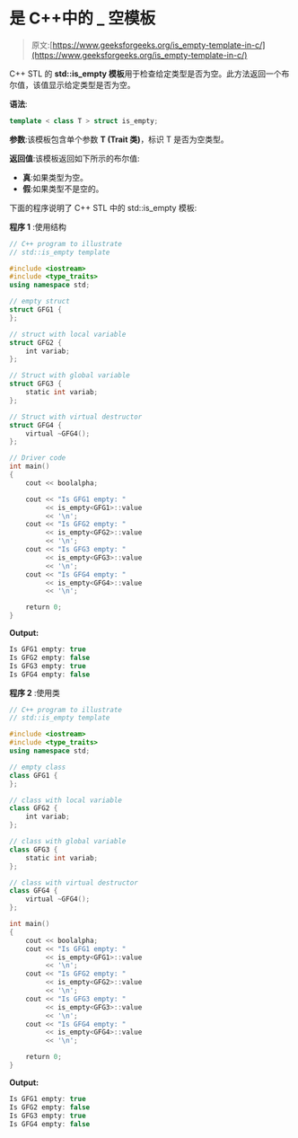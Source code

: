 # 是 C++中的 _ 空模板

> 原文:[https://www.geeksforgeeks.org/is_empty-template-in-c/](https://www.geeksforgeeks.org/is_empty-template-in-c/)

C++ STL 的 **std::is_empty 模板**用于检查给定类型是否为空。此方法返回一个布尔值，该值显示给定类型是否为空。

**语法**:

```cpp
template < class T > struct is_empty;

```

**参数**:该模板包含单个参数 **T (Trait 类)**，标识 T 是否为空类型。

**返回值**:该模板返回如下所示的布尔值:

*   **真**:如果类型为空。
*   **假**:如果类型不是空的。

下面的程序说明了 C++ STL 中的 std::is_empty 模板:

**程序 1** :使用结构

```cpp
// C++ program to illustrate
// std::is_empty template

#include <iostream>
#include <type_traits>
using namespace std;

// empty struct
struct GFG1 {
};

// struct with local variable
struct GFG2 {
    int variab;
};

// Struct with global variable
struct GFG3 {
    static int variab;
};

// Struct with virtual destructor
struct GFG4 {
    virtual ~GFG4();
};

// Driver code
int main()
{
    cout << boolalpha;

    cout << "Is GFG1 empty: "
         << is_empty<GFG1>::value
         << '\n';
    cout << "Is GFG2 empty: "
         << is_empty<GFG2>::value
         << '\n';
    cout << "Is GFG3 empty: "
         << is_empty<GFG3>::value
         << '\n';
    cout << "Is GFG4 empty: "
         << is_empty<GFG4>::value
         << '\n';

    return 0;
}
```

**Output:**

```cpp
Is GFG1 empty: true
Is GFG2 empty: false
Is GFG3 empty: true
Is GFG4 empty: false

```

**程序 2** :使用类

```cpp
// C++ program to illustrate
// std::is_empty template

#include <iostream>
#include <type_traits>
using namespace std;

// empty class
class GFG1 {
};

// class with local variable
class GFG2 {
    int variab;
};

// class with global variable
class GFG3 {
    static int variab;
};

// class with virtual destructor
class GFG4 {
    virtual ~GFG4();
};

int main()
{
    cout << boolalpha;
    cout << "Is GFG1 empty: "
         << is_empty<GFG1>::value
         << '\n';
    cout << "Is GFG2 empty: "
         << is_empty<GFG2>::value
         << '\n';
    cout << "Is GFG3 empty: "
         << is_empty<GFG3>::value
         << '\n';
    cout << "Is GFG4 empty: "
         << is_empty<GFG4>::value
         << '\n';

    return 0;
}
```

**Output:**

```cpp
Is GFG1 empty: true
Is GFG2 empty: false
Is GFG3 empty: true
Is GFG4 empty: false

```